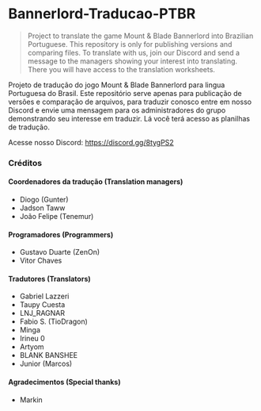 # Bannerlord-Traducao-PTBR

> Project to translate the game Mount & Blade Bannerlord into Brazilian Portuguese. This repository is only for publishing versions and comparing files. To translate with us, join our Discord and send a message to the managers showing your interest into translating. There you will have access to the translation worksheets.

Projeto de tradução do jogo Mount & Blade Bannerlord para lingua Portuguesa do Brasil. Este repositório serve apenas para publicação de versões e comparação de arquivos, para traduzir conosco entre em nosso Discord e envie uma mensagem para os administradores do grupo demonstrando seu interesse em traduzir. Lá você terá acesso as planilhas de tradução.

Acesse nosso Discord: https://discord.gg/8tygPS2


### Créditos
#### Coordenadores da tradução (Translation managers)
- Diogo (Gunter)
- Jadson Taww
- João Felipe (Tenemur)

#### Programadores (Programmers)
- Gustavo Duarte (ZenOn)
- Vitor Chaves

#### Tradutores (Translators)
- Gabriel Lazzeri
- Taupy Cuesta
- LNJ_RAGNAR
- Fabio S. (TioDragon)
- Minga
- Irineu 0
- Artyom
- BLANK BANSHEE
- Junior (Marcos)

#### Agradecimentos (Special thanks)
- Markin
